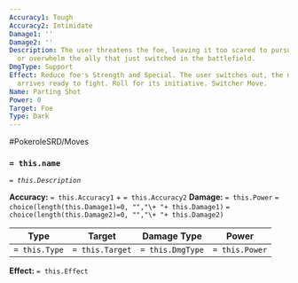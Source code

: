 ```yaml
---
Accuracy1: Tough
Accuracy2: Intimidate
Damage1: ''
Damage2: ''
Description: The user threatens the foe, leaving it too scared to pursuit the user
  or overwhelm the ally that just switched in the battlefield.
DmgType: Support
Effect: Reduce foe's Strength and Special. The user switches out, the new Pokemon
  arrives ready to fight. Roll for its initiative. Switcher Move.
Name: Parting Shot
Power: 0
Target: Foe
Type: Dark
---
```


#PokeroleSRD/Moves

### `= this.name` 
*`= this.Description`*

**Accuracy:** `= this.Accuracy1` + `= this.Accuracy2`
**Damage:** `= this.Power` `= choice(length(this.Damage1)=0, "","\+ "+ this.Damage1)` `= choice(length(this.Damage2)=0, "","\+ "+ this.Damage2)`

| Type          | Target          | Damage Type          | Power          |
| ------------- | --------------- | ---------------- | -------------- |
| `= this.Type` | `= this.Target` | `= this.DmgType` | `= this.Power` | 

**Effect:** `= this.Effect`